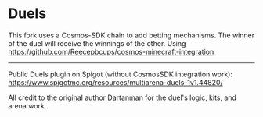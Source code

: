# Duels

This fork uses a Cosmos-SDK chain to add betting mechanisms. The winner of the duel will receive the winnings of the other.
Using <https://github.com/Reecepbcups/cosmos-minecraft-integration>


---

Public Duels plugin on Spigot (without CosmosSDK integration work): <https://www.spigotmc.org/resources/multiarena-duels-1v1.44820/>

All credit to the original author [Dartanman](https://github.com/Dartanman) for the duel's logic, kits, and arena work.
